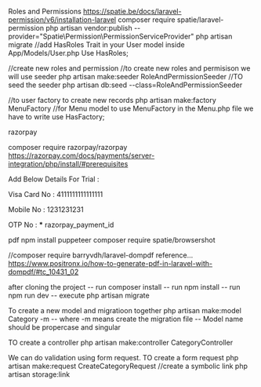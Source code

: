 Roles and Permissions
https://spatie.be/docs/laravel-permission/v6/installation-laravel
composer require spatie/laravel-permission
php artisan vendor:publish --provider="Spatie\Permission\PermissionServiceProvider"
php artisan migrate
//add HasRoles Trait in your User model inside App/Models/User.php
Use HasRoles;

//create new roles and permission
//to create new roles and permisison we will use seeder
php artisan make:seeder RoleAndPermissionSeeder
//TO seed the seeder
php artisan db:seed --class=RoleAndPermissionSeeder

//to user factory to create new records
php artisan make:factory MenuFactory
//for Menu model to use MenuFactory in the Menu.php file we
have to write use HasFactory;

razorpay

composer require razorpay/razorpay
https://razorpay.com/docs/payments/server-integration/php/install/#prerequisites

Add Below Details For Trial :

Visa Card No : 4111111111111111

Mobile No : 1231231231

OTP No : **\***
razorpay_payment_id

pdf
npm install puppeteer
composer require spatie/browsershot

//composer require barryvdh/laravel-dompdf
reference... https://www.positronx.io/how-to-generate-pdf-in-laravel-with-dompdf/#tc_10431_02

after cloning the project
-- run composer install
-- run npm install
-- run npm run dev
-- execute php artisan migrate

To create a new model and migratioon together
php artisan make:model Category -m
-- where -m means create the migration file
-- Model name should be propercase and singular

TO create a controller
php artisan make:controller CategoryController

We can do validation using form request. TO create a form request
php artisan make:request CreateCategoryRequest
//create a symbolic link
php artisan storage:link
